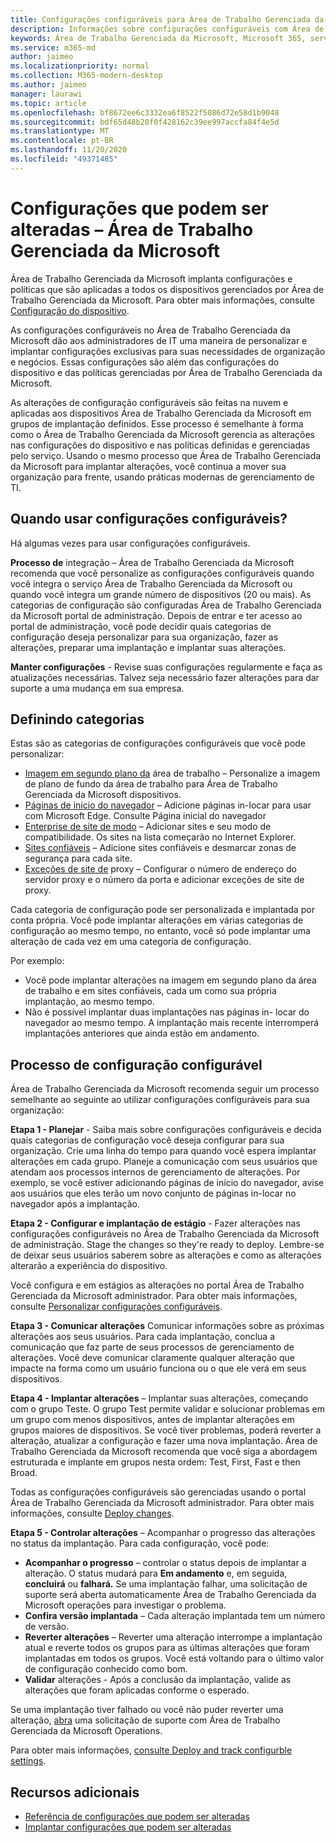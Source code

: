 ```yaml
---
title: Configurações configuráveis para Área de Trabalho Gerenciada da Microsoft
description: Informações sobre configurações configuráveis com Área de Trabalho Gerenciada da Microsoft
keywords: Área de Trabalho Gerenciada da Microsoft, Microsoft 365, serviço, documentação, configurações, configurações configuráveis
ms.service: m365-md
author: jaimeo
ms.localizationpriority: normal
ms.collection: M365-modern-desktop
ms.author: jaimeo
manager: laurawi
ms.topic: article
ms.openlocfilehash: bf8672ee6c3332ea6f8522f5086d72e58d1b9048
ms.sourcegitcommit: bdf65d48b20f0f428162c39ee997accfa84f4e5d
ms.translationtype: MT
ms.contentlocale: pt-BR
ms.lasthandoff: 11/20/2020
ms.locfileid: "49371485"
---
```

# <a name="configurable-settings---microsoft-managed-desktop"></a>Configurações que podem ser alteradas – Área de Trabalho Gerenciada da Microsoft

Área de Trabalho Gerenciada da Microsoft implanta configurações e políticas que são aplicadas a todos os dispositivos gerenciados por Área de Trabalho Gerenciada da Microsoft. Para obter mais informações, consulte [Configuração do dispositivo](../service-description/device-policies.md).

As configurações configuráveis no Área de Trabalho Gerenciada da Microsoft dão aos administradores de IT uma maneira de personalizar e implantar configurações exclusivas para suas necessidades de organização e negócios. Essas configurações são além das configurações do dispositivo e das políticas gerenciadas por Área de Trabalho Gerenciada da Microsoft.  

As alterações de configuração configuráveis são feitas na nuvem e aplicadas aos dispositivos Área de Trabalho Gerenciada da Microsoft em grupos de implantação definidos. Esse processo é semelhante à forma como o Área de Trabalho Gerenciada da Microsoft gerencia as alterações nas configurações do dispositivo e nas políticas definidas e gerenciadas pelo serviço. Usando o mesmo processo que Área de Trabalho Gerenciada da Microsoft para implantar alterações, você continua a mover sua organização para frente, usando práticas modernas de gerenciamento de TI.

## <a name="when-to-use-configurable-settings"></a>Quando usar configurações configuráveis?

Há algumas vezes para usar configurações configuráveis. 

**Processo de** integração – Área de Trabalho Gerenciada da Microsoft recomenda que você personalize as configurações configuráveis quando você integra o serviço Área de Trabalho Gerenciada da Microsoft ou quando você integra um grande número de dispositivos (20 ou mais). As categorias de configuração são configuradas Área de Trabalho Gerenciada da Microsoft portal de administração. Depois de entrar e ter acesso ao portal de administração, você pode decidir quais categorias de configuração deseja personalizar para sua organização, fazer as alterações, preparar uma implantação e implantar suas alterações.

**Manter configurações** - Revise suas configurações regularmente e faça as atualizações necessárias. Talvez seja necessário fazer alterações para dar suporte a uma mudança em sua empresa.   

## <a name="setting-categories"></a>Definindo categorias

Estas são as categorias de configurações configuráveis que você pode personalizar:
- [Imagem em segundo plano da](config-setting-ref.md#desktop-background-picture) área de trabalho – Personalize a imagem de plano de fundo da área de trabalho para Área de Trabalho Gerenciada da Microsoft dispositivos. 
- [Páginas de início do navegador](config-setting-ref.md#browser-start-pages) – Adicione páginas in-locar para usar com Microsoft Edge. Consulte Página inicial do navegador
- [Enterprise de site de modo](config-setting-ref.md#enterprise-mode-site-list-location) – Adicionar sites e seu modo de compatibilidade. Os sites na lista começarão no Internet Explorer. 
- [Sites confiáveis](config-setting-ref.md#trusted-sites) – Adicione sites confiáveis e desmarcar zonas de segurança para cada site. 
- [Exceções de site de](config-setting-ref.md#proxy) proxy – Configurar o número de endereço do servidor proxy e o número da porta e adicionar exceções de site de proxy.

Cada categoria de configuração pode ser personalizada e implantada por conta própria. Você pode implantar alterações em várias categorias de configuração ao mesmo tempo, no entanto, você só pode implantar uma alteração de cada vez em uma categoria de configuração.

Por exemplo:
- Você pode implantar alterações na imagem em segundo plano da área de trabalho e em sites confiáveis, cada um como sua própria implantação, ao mesmo tempo. 
- Não é possível implantar duas implantações nas páginas in- locar do navegador ao mesmo tempo. A implantação mais recente interromperá implantações anteriores que ainda estão em andamento.

## <a name="configurable-setting-process"></a>Processo de configuração configurável

Área de Trabalho Gerenciada da Microsoft recomenda seguir um processo semelhante ao seguinte ao utilizar configurações configuráveis para sua organização:

**Etapa 1 - Planejar** - Saiba mais sobre configurações configuráveis e decida quais categorias de configuração você deseja configurar para sua organização. Crie uma linha do tempo para quando você espera implantar alterações em cada grupo. Planeje a comunicação com seus usuários que atendam aos processos internos de gerenciamento de alterações. Por exemplo, se você estiver adicionando páginas de início do navegador, avise aos usuários que eles terão um novo conjunto de páginas in-locar no navegador após a implantação.  

**Etapa 2 - Configurar e implantação de estágio** - Fazer alterações nas configurações configuráveis no Área de Trabalho Gerenciada da Microsoft de administração. Stage the changes so they're ready to deploy. Lembre-se de deixar seus usuários saberem sobre as alterações e como as alterações alterarão a experiência do dispositivo.   

Você configura e em estágios as alterações no portal Área de Trabalho Gerenciada da Microsoft administrador. Para obter mais informações, consulte [Personalizar configurações configuráveis](config-setting-ref.md). 

**Etapa 3 - Comunicar alterações** Comunicar informações sobre as próximas alterações aos seus usuários. Para cada implantação, conclua a comunicação que faz parte de seus processos de gerenciamento de alterações. Você deve comunicar claramente qualquer alteração que impacte na forma como um usuário funciona ou o que ele verá em seus dispositivos.

**Etapa 4 - Implantar alterações** – Implantar suas alterações, começando com o grupo Teste. O grupo Test permite validar e solucionar problemas em um grupo com menos dispositivos, antes de implantar alterações em grupos maiores de dispositivos. Se você tiver problemas, poderá reverter a alteração, atualizar a configuração e fazer uma nova implantação. Área de Trabalho Gerenciada da Microsoft recomenda que você siga a abordagem estruturada e implante em grupos nesta ordem: Test, First, Fast e then Broad.   

Todas as configurações configuráveis são gerenciadas usando o portal Área de Trabalho Gerenciada da Microsoft administrador. Para obter mais informações, consulte [Deploy changes](config-setting-deploy.md). 

**Etapa 5 - Controlar alterações** – Acompanhar o progresso das alterações no status da implantação. Para cada configuração, você pode:
- **Acompanhar o progresso** – controlar o status depois de implantar a alteração. O status mudará para **Em andamento** e, em seguida, **concluirá** ou **falhará.** Se uma implantação falhar, uma solicitação de suporte será aberta automaticamente Área de Trabalho Gerenciada da Microsoft operações para investigar o problema.  
- **Confira versão implantada** – Cada alteração implantada tem um número de versão.
- **Reverter alterações** – Reverter uma alteração interrompe a implantação atual e reverte todos os grupos para as últimas alterações que foram implantadas em todos os grupos. Você está voltando para o último valor de configuração conhecido como bom.
- **Validar** alterações - Após a conclusão da implantação, valide as alterações que foram aplicadas conforme o esperado.  

Se uma implantação tiver falhado ou você não puder reverter uma alteração, [abra](admin-support.md) uma solicitação de suporte com Área de Trabalho Gerenciada da Microsoft Operations. 

Para obter mais informações, [consulte Deploy and track configurble settings](config-setting-deploy.md).

## <a name="additional-resources"></a>Recursos adicionais
- [Referência de configurações que podem ser alteradas](config-setting-ref.md) 
- [Implantar configurações que podem ser alteradas](config-setting-deploy.md) 
